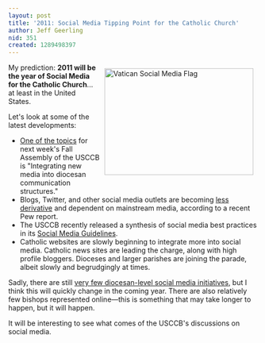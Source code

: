 ```yaml
---
layout: post
title: '2011: Social Media Tipping Point for the Catholic Church'
author: Jeff Geerling
nid: 351
created: 1289498397
---
```

<p class="rteleft"><img alt="Vatican Social Media Flag" src="http://www.opensourcecatholic.com/sites/opensourcecatholic.com/files/user-uploads/oscatholic/vatican-social-media.jpg" style="border-top-width: 0px; border-right-width: 0px; border-bottom-width: 0px; border-left-width: 0px; border-top-style: solid; border-right-style: solid; border-bottom-style: solid; border-left-style: solid; margin-left: 10px; margin-right: 10px; margin-top: 10px; margin-bottom: 10px; float: right; width: 300px; height: 215px; " title="" />My prediction: <strong>2011 will be the year of Social Media for the Catholic Church</strong>... at least in the United States.</p>
<p>Let&#39;s look at some of the latest developments:</p>
<ul>
<li><a href="http://archstl.org/archstl/post/usccb-2010-fall-general-assembly-be">One of the topics</a> for next week&#39;s Fall Assembly of the USCCB is &quot;Integrating new media into diocesan communication structures.&quot;</li>
<li>Blogs, Twitter, and other social media outlets are becoming <a href="http://www.journalism.org/analysis_report/parsing_election_day_media_how_midterms_message_varied_platform">less derivative</a> and dependent on mainstream media, according to a recent Pew report.</li>
<li>The USCCB recently released a synthesis of social media best practices in its <a href="http://www.usccb.org/comm/social-media-guidelines.shtml">Social Media Guidelines</a>.</li>
<li>Catholic websites are slowly beginning to integrate more into social media. Catholic news sites are leading the charge, along with high profile bloggers. Dioceses and larger parishes are joining the parade, albeit slowly and begrudgingly at times.</li>
</ul>
<p>Sadly, there are still <a href="http://www.tweetcatholic.com/index.php?category=3">very few diocesan-level social media initiatives</a>, but I think this will quickly change in the coming year. There are also relatively few bishops represented online&mdash;this is something that may take longer to happen, but it will happen.</p>
<p>It will be interesting to see what comes of the USCCB&#39;s discussions on social media.</p>
